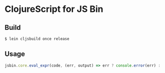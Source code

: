 # ClojureScript for JS Bin

## Build

`$ lein cljsbuild once release`

## Usage

```javascript
jsbin.core.eval_expr(code, (err, output) => err ? console.error(err) : eval(res));
```
